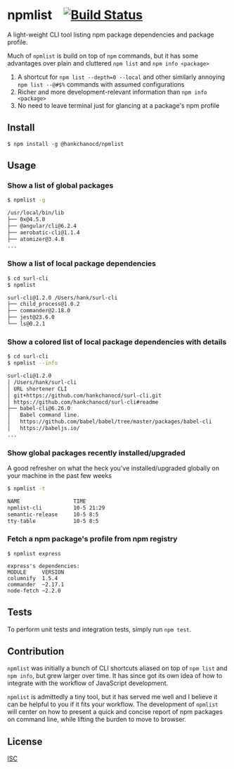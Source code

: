 # npmlist  &nbsp;&nbsp;  [![Build Status](https://travis-ci.org/hankchanocd/npmlist.svg?branch=master)](https://travis-ci.org/hankchanocd/npmlist)
A light-weight CLI tool listing npm package dependencies and package profile.

Much of ```npmlist``` is build on top of ```npm``` commands, but it has some advantages over plain and cluttered ```npm list``` and ```npm info <package>```
1. A shortcut for ```npm list --depth=0 --local``` and other similarly annoying ```npm list --@#$%``` commands with assumed configurations
2. Richer and more development-relevant information than ```npm info <package>```
3. No need to leave terminal just for glancing at a package's npm profile

## Install

```
$ npm install -g @hankchanocd/npmlist
```

## Usage

### Show a list of global packages
```bash
$ npmlist -g

/usr/local/bin/lib
├── 0x@4.5.0
├── @angular/cli@6.2.4
├── aerobatic-cli@1.1.4
├── atomizer@3.4.8
...
```

### Show a list of local package dependencies
```bash
$ cd surl-cli
$ npmlist

surl-cli@1.2.0 /Users/hank/surl-cli
├── child_process@1.0.2
├── commander@2.18.0
├── jest@23.6.0
└── ls@0.2.1
```

### Show a colored list of local package dependencies with details
```bash
$ cd surl-cli
$ npmlist --info

surl-cli@1.2.0
│ /Users/hank/surl-cli
│ URL shortener CLI
│ git+https://github.com/hankchanocd/surl-cli.git
│ https://github.com/hankchanocd/surl-cli#readme
├── babel-cli@6.26.0
│   Babel command line.
│   https://github.com/babel/babel/tree/master/packages/babel-cli
│   https://babeljs.io/
...
```

### Show global packages recently installed/upgraded
A good refresher on what the heck you've installed/upgraded globally on your machine in the past few weeks
```bash
$ npmlist -t

NAME                 TIME
npmlist-cli          10-5 21:29
semantic-release     10-5 8:5
tty-table            10-5 8:5
```

### Fetch a npm package's profile from npm registry
```
$ npmlist express

express's dependencies:
MODULE     VERSION
columnify  1.5.4
commander  ~2.17.1
node-fetch ~2.2.0
```

## Tests
To perform unit tests and integration tests, simply run ```npm test```.

## Contribution
```npmlist``` was initially a bunch of CLI shortcuts aliased on top of ```npm list``` and ```npm info```, but grew larger over time. It has since got its own idea of how to integrate with the workflow of JavaScript development.

```npmlist``` is admittedly a tiny tool, but it has served me well and I believe it can be helpful to you if it fits your workflow. The development of ```npmlist``` will center on how to present a quick and concise report of npm packages on command line, while lifting the burden to move to browser.

## License
[ISC](./LICENSE.md)
